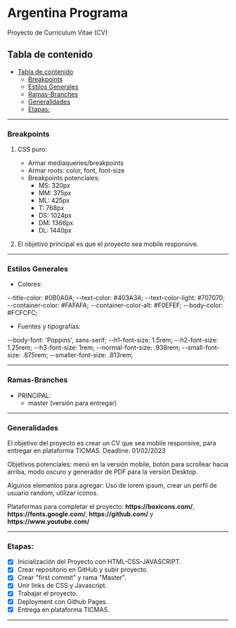 
# Argentina Programa

Proyecto de Curriculum Vitae (CV)

## Tabla de contenido

  - [Tabla de contenido](#tabla-de-contenido)
    - [Breakpoints](#Breakpoints)
    - [Estilos Generales](#estilos-generales)
    - [Ramas-Branches](#ramas-branches)
    - [Generalidades](#generalidades)
    - [Etapas:](#etapas)
 
-----------------------------------------------------

### Breakpoints

1. CSS puro:
    - Armar mediaqueries/breakpoints
    - Armar roots: color, font, font-size
	- Breakpoints potenciales:
	  - MS: 320px
	  - MM: 375px
	  - ML: 425px
	  - T: 768px
	  - DS: 1024px
	  - DM: 1366px
	  - DL: 1440px 

2. El objetivo principal es que el proyecto sea mobile responsive.
-----------------------------------------------------

### Estilos Generales

- Colores:

--title-color: #0B0A0A;
--text-color: #403A3A;
--text-color-light: #707070;
--container-color: #FAFAFA;
--container-color-alt: #F0EFEF;
--body-color: #FCFCFC;

- Fuentes y tipografías:

--body-font: 'Poppins', sans-serif;
--h1-font-size: 1.5rem;
--h2-font-size: 1.25rem;
--h3-font-size: 1rem;
--normal-font-size: .938rem;
--small-font-size: .875rem;
--smaller-font-size: .813rem;

-----------------------------------------------------

### Ramas-Branches

- PRINCIPAL:
  - master (versión para entregar)

-----------------------------------------------------

### Generalidades
<p>El objetivo del proyecto es crear un CV que sea mobile responsive, para entregar en plataforma TICMAS. Deadline: 01/02/2023</p>
<p>Objetivos potenciales: menú en la versión mobile, botón para scrollear hacia arriba, modo oscuro y generador de PDF para la versión Desktop.</p>
<p>Algunos elementos para agregar: Uso de lorem ipsum, crear un perfil de usuario random, utilizar íconos.</p>
<p>Plataformas para completar el proyecto: <strong>https://boxicons.com/</strong>,
<strong>https://fonts.google.com/</strong>, <strong>https://github.com/</strong> y <strong>https://www.youtube.com/</strong></p>

-----------------------------------------------------
### Etapas:
- [X] Inicialización del Proyecto con HTML-CSS-JAVASCRIPT.
- [X] Crear repositorio en GitHub y subir proyecto.
- [X] Crear "first commit" y rama "Master".
- [X] Unir links de CSS y Javascript.
- [X] Trabajar el proyecto.
- [X] Deployment con Github Pages.
- [X] Entrega en plataforma TICMAS.

-----------------------------------------------------

